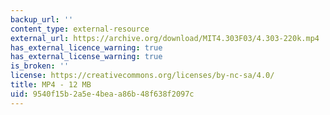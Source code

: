 ```yaml
---
backup_url: ''
content_type: external-resource
external_url: https://archive.org/download/MIT4.303F03/4.303-220k.mp4
has_external_licence_warning: true
has_external_license_warning: true
is_broken: ''
license: https://creativecommons.org/licenses/by-nc-sa/4.0/
title: MP4 - 12 MB
uid: 9540f15b-2a5e-4bea-a86b-48f638f2097c
---
```

